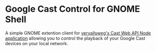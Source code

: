 # Google Cast Control for GNOME Shell

A simple GNOME extention client for [vervallsweg's Cast Web API Node application](https://www.google.com) allowing you to control the playback of your Google Cast devices on your local network.
